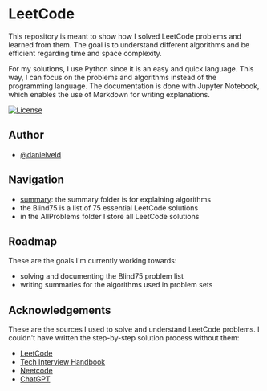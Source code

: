 
# LeetCode

This repository is meant to show how I solved LeetCode problems and learned from them. The goal is to understand different algorithms and be efficient regarding time and space complexity. 

For my solutions, I use Python since it is an easy and quick language. This way, I can focus on the problems and algorithms instead of the programming language. The documentation is done with Jupyter Notebook, which enables the use of Markdown for writing explanations.

[![License](https://img.shields.io/github/license/danielveld/LeetCode?style=plastic)](https://choosealicense.com/licenses/mit/)


## Author

- [@danielveld](https://www.github.com/octokatherine)


## Navigation

- [summary](Summary): the summary folder is for explaining algorithms
- the Blind75 is a list of 75 essential LeetCode solutions
- in the AllProblems folder I store all LeetCode solutions
## Roadmap

These are the goals I'm currently working towards:

- solving and documenting the Blind75 problem list
- writing summaries for the algorithms used in problem sets


## Acknowledgements

These are the sources I used to solve and understand LeetCode problems. I couldn't have written the step-by-step solution process without them:

 - [LeetCode](https://leetcode.com)
 - [Tech Interview Handbook](https://www.techinterviewhandbook.org/coding-interview-study-plan/)
 - [Neetcode](https://neetcode.io/)
 - [ChatGPT](https://chat.openai.com/)

